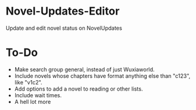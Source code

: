 # Novel-Updates-Editor

Update and edit novel status on NovelUpdates

# To-Do

- Make search group general, instead of just Wuxiaworld.
- Include novels whose chapters have format anything else than "c123", like "v1c2".
- Add options to add a novel to reading or other lists.
- Include wait times.
- A hell lot more
